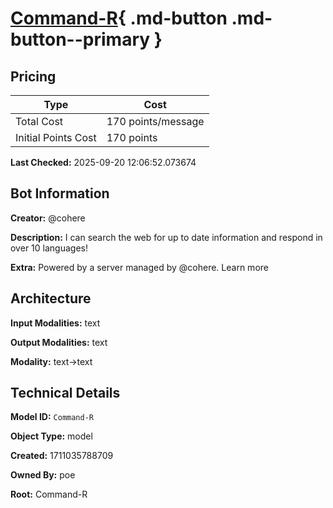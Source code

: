 # [Command-R](https://poe.com/Command-R){ .md-button .md-button--primary }

## Pricing

| Type | Cost |
|------|------|
| Total Cost | 170 points/message |
| Initial Points Cost | 170 points |

**Last Checked:** 2025-09-20 12:06:52.073674


## Bot Information

**Creator:** @cohere

**Description:** I can search the web for up to date information and respond in over 10 languages!

**Extra:** Powered by a server managed by @cohere. Learn more


## Architecture

**Input Modalities:** text

**Output Modalities:** text

**Modality:** text->text


## Technical Details

**Model ID:** `Command-R`

**Object Type:** model

**Created:** 1711035788709

**Owned By:** poe

**Root:** Command-R
